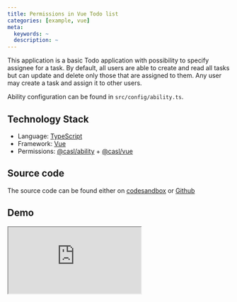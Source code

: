 ```yaml
---
title: Permissions in Vue Todo list
categories: [example, vue]
meta:
  keywords: ~
  description: ~
---
```


This application is a basic Todo application with possibility to specify assignee for a task. By default, all users are able to create and read all tasks but can update and delete only those that are assigned to them. Any user may create a task and assign it to other users.

Ability configuration can be found in `src/config/ability.ts`.

## Technology Stack

* Language: [TypeScript]
* Framework: [Vue]
* Permissions: [@casl/ability] + [@casl/vue]

## Source code

The source code can be found either on [codesandbox](https://codesandbox.io/s/github/stalniy/casl-vue-example) or [Github](https://github.com/stalniy/casl-vue-example)

## Demo

<iframe
  src="https://codesandbox.io/embed/github/stalniy/casl-vue-example/tree/master/?fontsize=14&hidenavigation=1&module=%2Fsrc%2Fconfig%2Fability.js&theme=dark&view=preview"
  class="editor"
  title="CASL Vue example"
  sandbox="allow-modals allow-forms allow-popups allow-scripts allow-same-origin"
></iframe>

[Vue]: https://vuejs.org/
[TypeScript]: https://www.typescriptlang.org/
[@casl/ability]: ../../guide/intro
[@casl/vue]: ../../package/casl-vue
